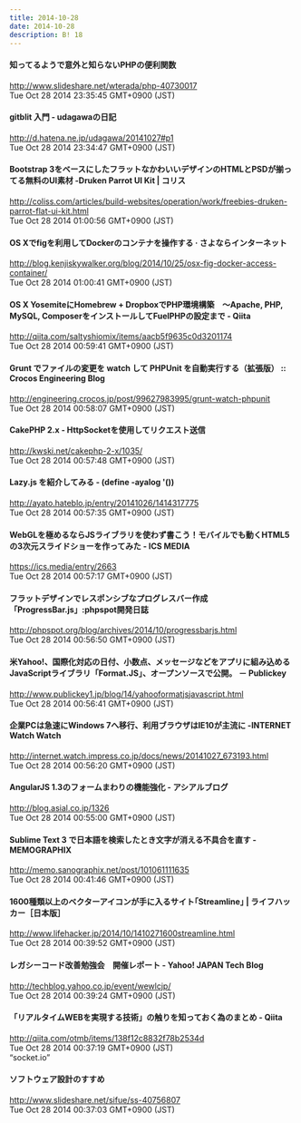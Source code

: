 ```yaml
---
title: 2014-10-28
date: 2014-10-28
description: B! 18
---
```


#### 知ってるようで意外と知らないPHPの便利関数
http://www.slideshare.net/wterada/php-40730017<br>
Tue Oct 28 2014 23:35:45 GMT+0900 (JST)<br>


#### gitblit 入門 - udagawaの日記
http://d.hatena.ne.jp/udagawa/20141027#p1<br>
Tue Oct 28 2014 23:34:47 GMT+0900 (JST)<br>


####   Bootstrap 3をベースにしたフラットなかわいいデザインのHTMLとPSDが揃ってる無料のUI素材 -Druken Parrot UI Kit | コリス
http://coliss.com/articles/build-websites/operation/work/freebies-druken-parrot-flat-ui-kit.html<br>
Tue Oct 28 2014 01:00:56 GMT+0900 (JST)<br>


#### OS Xでfigを利用してDockerのコンテナを操作する · さよならインターネット
http://blog.kenjiskywalker.org/blog/2014/10/25/osx-fig-docker-access-container/<br>
Tue Oct 28 2014 01:00:41 GMT+0900 (JST)<br>


#### OS X YosemiteにHomebrew + DropboxでPHP環境構築　〜Apache, PHP, MySQL, ComposerをインストールしてFuelPHPの設定まで - Qiita
http://qiita.com/saltyshiomix/items/aacb5f9635c0d3201174<br>
Tue Oct 28 2014 00:59:41 GMT+0900 (JST)<br>


#### Grunt でファイルの変更を watch して PHPUnit を自動実行する（拡張版） :: Crocos Engineering Blog
http://engineering.crocos.jp/post/99627983995/grunt-watch-phpunit<br>
Tue Oct 28 2014 00:58:07 GMT+0900 (JST)<br>


#### CakePHP 2.x -   HttpSocketを使用してリクエスト送信
http://kwski.net/cakephp-2-x/1035/<br>
Tue Oct 28 2014 00:57:48 GMT+0900 (JST)<br>


#### Lazy.js を紹介してみる - (define -ayalog '())
http://ayato.hateblo.jp/entry/20141026/1414317775<br>
Tue Oct 28 2014 00:57:35 GMT+0900 (JST)<br>


#### WebGLを極めるならJSライブラリを使わず書こう！モバイルでも動くHTML5の3次元スライドショーを作ってみた - ICS MEDIA
https://ics.media/entry/2663<br>
Tue Oct 28 2014 00:57:17 GMT+0900 (JST)<br>


#### フラットデザインでレスポンシブなプログレスバー作成「ProgressBar.js」:phpspot開発日誌
http://phpspot.org/blog/archives/2014/10/progressbarjs.html<br>
Tue Oct 28 2014 00:56:50 GMT+0900 (JST)<br>


#### 米Yahoo!、国際化対応の日付、小数点、メッセージなどをアプリに組み込めるJavaScriptライブラリ「Format.JS」、オープンソースで公開。 － Publickey
http://www.publickey1.jp/blog/14/yahooformatjsjavascript.html<br>
Tue Oct 28 2014 00:56:41 GMT+0900 (JST)<br>


#### 企業PCは急速にWindows 7へ移行、利用ブラウザはIE10が主流に -INTERNET Watch Watch
http://internet.watch.impress.co.jp/docs/news/20141027_673193.html<br>
Tue Oct 28 2014 00:56:20 GMT+0900 (JST)<br>


#### AngularJS 1.3のフォームまわりの機能強化 - アシアルブログ
http://blog.asial.co.jp/1326<br>
Tue Oct 28 2014 00:55:00 GMT+0900 (JST)<br>


#### Sublime Text 3 で日本語を検索したとき文字が消える不具合を直す - MEMOGRAPHIX
http://memo.sanographix.net/post/101061111635<br>
Tue Oct 28 2014 00:41:46 GMT+0900 (JST)<br>


#### 1600種類以上のベクターアイコンが手に入るサイト｢Streamline｣ | ライフハッカー［日本版］
http://www.lifehacker.jp/2014/10/1410271600streamline.html<br>
Tue Oct 28 2014 00:39:52 GMT+0900 (JST)<br>


#### レガシーコード改善勉強会　開催レポート - Yahoo! JAPAN Tech Blog
http://techblog.yahoo.co.jp/event/wewlcjp/<br>
Tue Oct 28 2014 00:39:24 GMT+0900 (JST)<br>


#### 「リアルタイムWEBを実現する技術」の触りを知っておく為のまとめ - Qiita
http://qiita.com/otmb/items/138f12c8832f78b2534d<br>
Tue Oct 28 2014 00:37:19 GMT+0900 (JST)<br>
“socket.io”


#### ソフトウェア設計のすすめ
http://www.slideshare.net/sifue/ss-40756807<br>
Tue Oct 28 2014 00:37:03 GMT+0900 (JST)<br>


